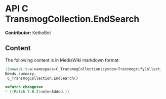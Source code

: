 # API C TransmogCollection.EndSearch

**Contributor:** KethoBot

## Content

The following content is in MediaWiki markdown format:

```mediawiki
{{wowapi|t=a|namespace=C_TransmogCollection|system=TransmogrifyCollection}}
Needs summary.
 C_TransmogCollection.EndSearch()

==Patch changes==
* {{Patch 7.0.3|note=Added.}}
```